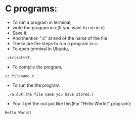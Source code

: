  # C programs:
- To run a program in terminal,
- write the program in c(If you want to run in c)
- Save it.
- And mention ".c" at end of the name of the file
- These are the steps to run a program in c:
- To open terminal in Ubuntu,
`````````
 ctrl+alt+T.
`````````
- To compile the program,
``````````
cc filename.c
``````````
- To run the the program,
`````````````````````````
 ./a.out(The file name you have stored.)
````````````````````````````````````````
- You'll get the out put like this(For "Hello World!" program):
```````````````
Hello World!
```````````````
